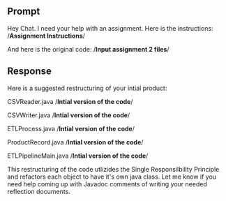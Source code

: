 ## Prompt 
Hey Chat. I need your help with an assignment. Here is the instructions: 
/**Assignment Instructions**/

And here is the original code: 
/**Input assignment 2 files**/

## Response

Here is a suggested restructuring of your intial product: 

CSVReader.java 
/**Intial version of the code**/

CSVWriter.java
/**Intial version of the code**/

ETLProcess.java
/**Intial version of the code**/

ProductRecord.java
/**Intial version of the code**/

ETLPipelineMain.java
/**Intial version of the code**/

This restructuring of the code utlizides the Single Responsilbility Principle and refactors each object to have it's own java class. Let me know if you need help coming up with Javadoc comments of writing your needed reflection documents. 